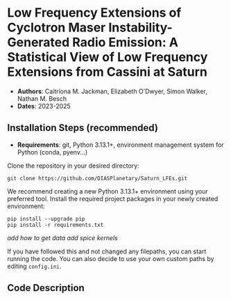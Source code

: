 #  Low Frequency Extensions of Cyclotron Maser Instability-Generated Radio Emission: A Statistical View of Low Frequency Extensions from Cassini at Saturn

- __Authors__: Caitríona M. Jackman, Elizabeth O'Dwyer, Simon Walker, Nathan M. Besch
- __Dates__: 2023-2025

## Installation Steps (recommended)

- __Requirements__: git, Python 3.13.1+, environment management system for Python (conda, pyenv...)

Clone the repository in your desired directory:

```
git clone https://github.com/DIASPlanetary/Saturn_LFEs.git
```
We recommend creating a new Python 3.13.1+ environment using your preferred tool. Install the required project packages in your newly created environment:
```
pip install --upgrade pip
pip install -r requirements.txt
```

*add how to get data*
*add spice kernels*

If you have followed this and not changed any filepaths, you can start running the code. You can also decide to use your own custom paths by editing `config.ini`.

## Code Description